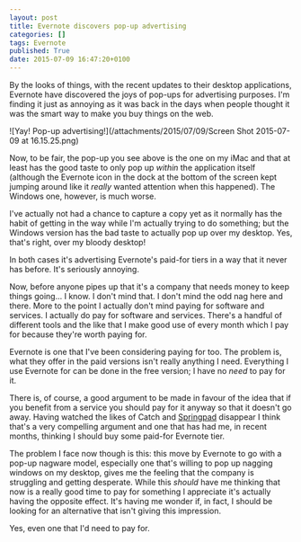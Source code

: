 ```yaml
---
layout: post
title: Evernote discovers pop-up advertising
categories: []
tags: Evernote
published: True
date: 2015-07-09 16:47:20+0100
---
```


By the looks of things, with the recent updates to their desktop applications,
Evernote have discovered the joys of pop-ups for advertising purposes. I'm
finding it just as annoying as it was back in the days when people thought it
was the smart way to make you buy things on the web.

![Yay! Pop-up advertising!](/attachments/2015/07/09/Screen Shot 2015-07-09 at 16.15.25.png)

Now, to be fair, the pop-up you see above is the one on my iMac and that at
least has the good taste to only pop up *within* the application itself
(although the Evernote icon in the dock at the bottom of the screen kept
jumping around like it *really* wanted attention when this happened). The
Windows one, however, is much worse.

I've actually not had a chance to capture a copy yet as it normally has the
habit of getting in the way while I'm actually trying to do something; but
the Windows version has the bad taste to actually pop up over my desktop. Yes,
that's right, over my bloody desktop!

In both cases it's advertising Evernote's paid-for tiers in a way that it never
has before. It's seriously annoying.

Now, before anyone pipes up that it's a company that needs money to keep things
going... I know. I don't mind that. I don't mind the odd nag here and there.
More to the point I actually don't mind paying for software and services. I
actually do pay for software and services. There's a handful of different tools
and the like that I make good use of every month which I pay for because they're
worth paying for.

Evernote is one that I've been considering paying for too. The problem is, what
they offer in the paid versions isn't really anything I need. Everything I use
Evernote for can be done in the free version; I have no *need* to pay for it.

There is, of course, a good argument to be made in favour of the idea that if
you benefit from a service you should pay for it anyway so that it doesn't go
away. Having watched the likes of Catch and
[Springpad](https://en.wikipedia.org/wiki/Springpad) disappear I think that's
a very compelling argument and one that has had me, in recent months, thinking
I should buy some paid-for Evernote tier.

The problem I face now though is this: this move by Evernote to go with a
pop-up nagware model, especially one that's willing to pop up nagging windows
on my desktop, gives me the feeling that the company is struggling and getting
desperate. While this *should* have me thinking that now is a really good time
to pay for something I appreciate it's actually having the opposite effect.
It's having me wonder if, in fact, I should be looking for an alternative that
isn't giving this impression.

Yes, even one that I'd need to pay for.

[//]: # (2015-07-09-evernote-discovers-pop-up-advertising.md ends here)
